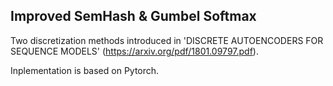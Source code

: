 ## Improved SemHash & Gumbel Softmax

Two discretization methods introduced in 'DISCRETE AUTOENCODERS FOR SEQUENCE MODELS' (https://arxiv.org/pdf/1801.09797.pdf).

Inplementation is based on Pytorch.

